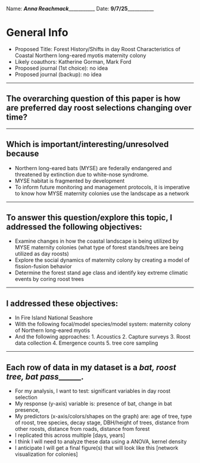 Name: ___Anna Reachmack______________		Date: ____9/7/25_______________				

#	General Info
- Proposed Title: Forest History/Shifts in day Roost Characteristics of Coastal Northern long-eared myotis maternity colony
- Likely coauthors: Katherine Gorman, Mark Ford
- Proposed journal (1st choice): no idea
- Proposed journal (backup): no idea
---
## The overarching question of this paper is how are preferred day roost selections changing over time?
---
## Which is important/interesting/unresolved because
- Northern long-eared bats (MYSE) are federally endangered and threatened by extinction due to white-nose syndrome.
- MYSE habitat is fragmented by development
- To inform future monitoring and management protocols, it is imperative to know how MYSE maternity colonies use the landscape as a network
---
## To answer this question/explore this topic, I addressed the following objectives: 
- Examine changes in how the coastal landscape is being utilized by MYSE maternity colonies (what type of forest stands/trees are being utilized as day roosts)
- Explore the social dynamics of maternity colony by creating a model of fission-fusion behavior
- Determine the forest stand age class and identify key extreme climatic events by coring roost trees
---
## I addressed these objectives: 
- In Fire Island National Seashore 
- With the following focal/model species/model system: maternity colony of Northern long-eared myotis
- And the following approaches: 1. Acoustics 2. Capture surveys 3. Roost data collection 4. Emergence counts 5. tree core sampling
---
## Each row of data in my dataset is a _bat, roost tree, bat pass_______. 
- For my analysis, I want to test: significant variables in day roost selection 
- My response (y-axis) variable is: presence of bat, change in bat presence, 
- My predictors (x-axis/colors/shapes on the graph) are: age of tree, type of roost, tree species, decay stage, DBH/height of trees, distance from other roosts, distance from roads, distance from forest
- I replicated this across multiple [days, years]
- I think I will need to analyze these data using a ANOVA, kernel density
- I anticipate I will get a final figure(s) that will look like this [network visualization for colonies]







 
